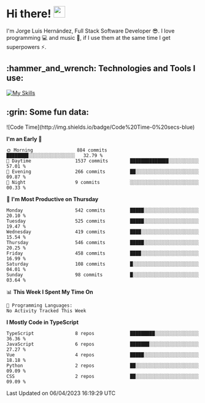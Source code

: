 <h1 align="left">
 <abc>
  <br>Hi there! <img src="https://user-images.githubusercontent.com/42378118/110234147-e3259600-7f4e-11eb-95be-0c4047144dea.gif" width="30"><br>
 </abc>
</h1>

I'm Jorge Luis Hernández, Full Stack Software Developer :sunglasses:. I love programming :computer: and music :musical_score:, if I use them at the same time I get superpowers :zap:. 


<h2 align="left">:hammer_and_wrench: Technologies and Tools I use:</h2>

[![My Skills](https://skillicons.dev/icons?i=js,ts,html,css,py,vue,react,next,nest,postgres,mysql)](https://skillicons.dev)

<h2 align="left">:grin: Some fun data:</h2>
<!--START_SECTION:waka-->
![Code Time](http://img.shields.io/badge/Code%20Time-0%20secs-blue)

**I'm an Early 🐤** 

```text
🌞 Morning                884 commits         ████████░░░░░░░░░░░░░░░░░   32.79 % 
🌆 Daytime                1537 commits        ██████████████░░░░░░░░░░░   57.01 % 
🌃 Evening                266 commits         ██░░░░░░░░░░░░░░░░░░░░░░░   09.87 % 
🌙 Night                  9 commits           ░░░░░░░░░░░░░░░░░░░░░░░░░   00.33 % 
```
📅 **I'm Most Productive on Thursday** 

```text
Monday                   542 commits         █████░░░░░░░░░░░░░░░░░░░░   20.10 % 
Tuesday                  525 commits         █████░░░░░░░░░░░░░░░░░░░░   19.47 % 
Wednesday                419 commits         ████░░░░░░░░░░░░░░░░░░░░░   15.54 % 
Thursday                 546 commits         █████░░░░░░░░░░░░░░░░░░░░   20.25 % 
Friday                   458 commits         ████░░░░░░░░░░░░░░░░░░░░░   16.99 % 
Saturday                 108 commits         █░░░░░░░░░░░░░░░░░░░░░░░░   04.01 % 
Sunday                   98 commits          █░░░░░░░░░░░░░░░░░░░░░░░░   03.64 % 
```


📊 **This Week I Spent My Time On** 

```text
💬 Programming Languages: 
No Activity Tracked This Week
```

**I Mostly Code in TypeScript** 

```text
TypeScript               8 repos             █████████░░░░░░░░░░░░░░░░   36.36 % 
JavaScript               6 repos             ███████░░░░░░░░░░░░░░░░░░   27.27 % 
Vue                      4 repos             █████░░░░░░░░░░░░░░░░░░░░   18.18 % 
Python                   2 repos             ██░░░░░░░░░░░░░░░░░░░░░░░   09.09 % 
CSS                      2 repos             ██░░░░░░░░░░░░░░░░░░░░░░░   09.09 % 
```




 Last Updated on 06/04/2023 16:19:29 UTC
<!--END_SECTION:waka-->
